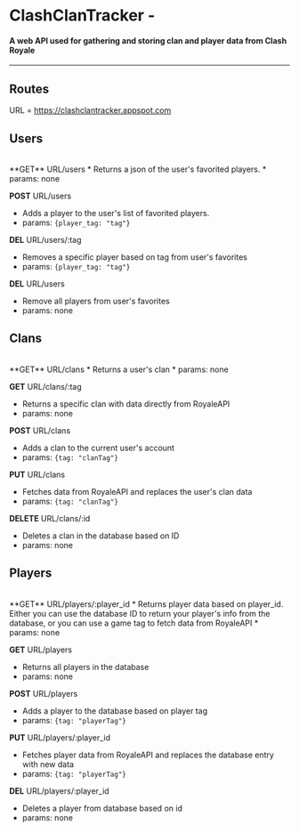 # ClashClanTracker - 
#### A web API used for gathering and storing clan and player data from Clash Royale
<hr>

## Routes
URL = https://clashclantracker.appspot.com

## __Users__
<br>
**GET**             URL/users
* Returns a json of the user's favorited players.
* params: none

**POST**            URL/users
* Adds a player to the user's list of favorited players.
* params: ```{player_tag: "tag"}```

**DEL**             URL/users/:tag
* Removes a specific player based on tag from user's favorites
* params: ```{player_tag: "tag"}```

**DEL**             URL/users
* Remove all players from user's favorites
* params: none


## __Clans__
<br>
**GET**             URL/clans
* Returns a user's clan
* params: none

**GET**             URL/clans/:tag
* Returns a specific clan with data directly from RoyaleAPI
* params: none

**POST**            URL/clans
* Adds a clan to the current user's account
* params: ```{tag: "clanTag"}```

**PUT**             URL/clans
* Fetches data from RoyaleAPI and replaces the user's clan data
* params: ```{tag: "clanTag"}```

**DELETE**          URL/clans/:id
* Deletes a clan in the database based on ID
* params: none

## __Players__
<br>
**GET**             URL/players/:player_id
* Returns player data based on player_id. Either you can use the database ID to return your player's info from the database, or you can use a game tag to fetch data from RoyaleAPI
* params: none

**GET**            URL/players
* Returns all players in the database
* params: none

**POST**           URL/players
* Adds a player to the database based on player tag
* params: ```{tag: "playerTag"}```

**PUT**             URL/players/:player_id
* Fetches player data from RoyaleAPI and replaces the database entry with new data
* params: ```{tag: "playerTag"}```

**DEL**             URL/players/:player_id
* Deletes a player from database based on id
* params: none
